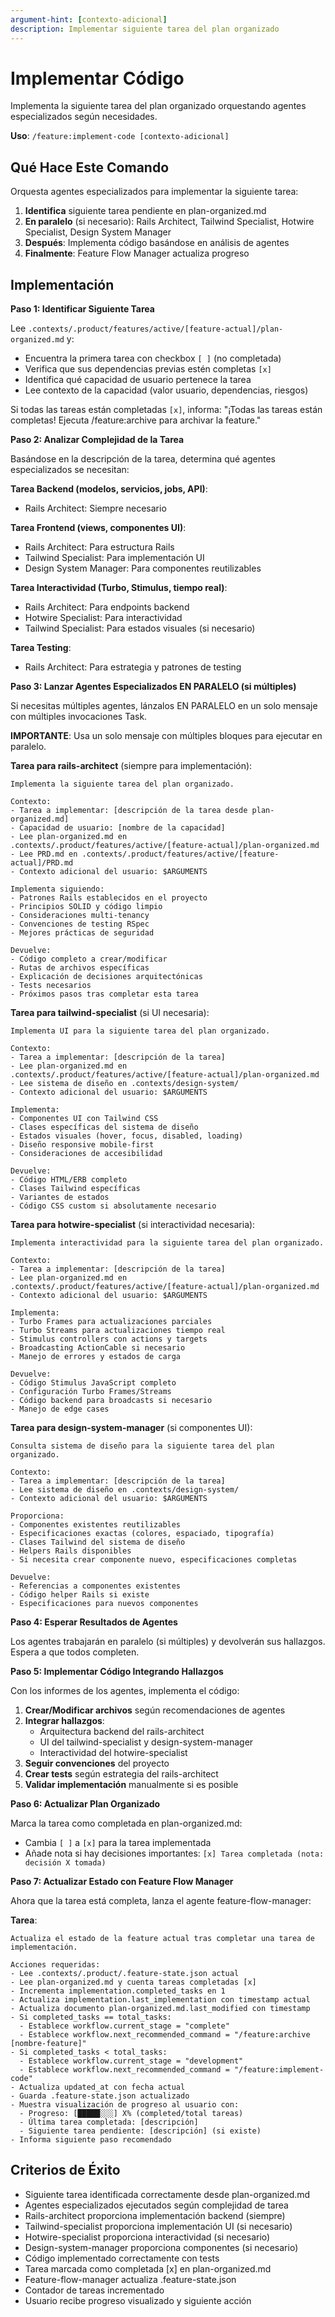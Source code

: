 ```yaml
---
argument-hint: [contexto-adicional]
description: Implementar siguiente tarea del plan organizado
---
```


# Implementar Código

Implementa la siguiente tarea del plan organizado orquestando agentes especializados según necesidades.

**Uso**: `/feature:implement-code [contexto-adicional]`

## Qué Hace Este Comando

Orquesta agentes especializados para implementar la siguiente tarea:
1. **Identifica** siguiente tarea pendiente en plan-organized.md
2. **En paralelo** (si necesario): Rails Architect, Tailwind Specialist, Hotwire Specialist, Design System Manager
3. **Después**: Implementa código basándose en análisis de agentes
4. **Finalmente**: Feature Flow Manager actualiza progreso

## Implementación

**Paso 1: Identificar Siguiente Tarea**

Lee `.contexts/.product/features/active/[feature-actual]/plan-organized.md` y:
- Encuentra la primera tarea con checkbox `[ ]` (no completada)
- Verifica que sus dependencias previas estén completas `[x]`
- Identifica qué capacidad de usuario pertenece la tarea
- Lee contexto de la capacidad (valor usuario, dependencias, riesgos)

Si todas las tareas están completadas `[x]`, informa: "¡Todas las tareas están completas! Ejecuta /feature:archive para archivar la feature."

**Paso 2: Analizar Complejidad de la Tarea**

Basándose en la descripción de la tarea, determina qué agentes especializados se necesitan:

**Tarea Backend (modelos, servicios, jobs, API)**:
- Rails Architect: Siempre necesario

**Tarea Frontend (views, componentes UI)**:
- Rails Architect: Para estructura Rails
- Tailwind Specialist: Para implementación UI
- Design System Manager: Para componentes reutilizables

**Tarea Interactividad (Turbo, Stimulus, tiempo real)**:
- Rails Architect: Para endpoints backend
- Hotwire Specialist: Para interactividad
- Tailwind Specialist: Para estados visuales (si necesario)

**Tarea Testing**:
- Rails Architect: Para estrategia y patrones de testing

**Paso 3: Lanzar Agentes Especializados EN PARALELO (si múltiples)**

Si necesitas múltiples agentes, lánzalos EN PARALELO en un solo mensaje con múltiples invocaciones Task.

**IMPORTANTE**: Usa un solo mensaje con múltiples bloques <invoke name="Task"> para ejecutar en paralelo.

**Tarea para rails-architect** (siempre para implementación):
```
Implementa la siguiente tarea del plan organizado.

Contexto:
- Tarea a implementar: [descripción de la tarea desde plan-organized.md]
- Capacidad de usuario: [nombre de la capacidad]
- Lee plan-organized.md en .contexts/.product/features/active/[feature-actual]/plan-organized.md
- Lee PRD.md en .contexts/.product/features/active/[feature-actual]/PRD.md
- Contexto adicional del usuario: $ARGUMENTS

Implementa siguiendo:
- Patrones Rails establecidos en el proyecto
- Principios SOLID y código limpio
- Consideraciones multi-tenancy
- Convenciones de testing RSpec
- Mejores prácticas de seguridad

Devuelve:
- Código completo a crear/modificar
- Rutas de archivos específicas
- Explicación de decisiones arquitectónicas
- Tests necesarios
- Próximos pasos tras completar esta tarea
```

**Tarea para tailwind-specialist** (si UI necesaria):
```
Implementa UI para la siguiente tarea del plan organizado.

Contexto:
- Tarea a implementar: [descripción de la tarea]
- Lee plan-organized.md en .contexts/.product/features/active/[feature-actual]/plan-organized.md
- Lee sistema de diseño en .contexts/design-system/
- Contexto adicional del usuario: $ARGUMENTS

Implementa:
- Componentes UI con Tailwind CSS
- Clases específicas del sistema de diseño
- Estados visuales (hover, focus, disabled, loading)
- Diseño responsive mobile-first
- Consideraciones de accesibilidad

Devuelve:
- Código HTML/ERB completo
- Clases Tailwind específicas
- Variantes de estados
- Código CSS custom si absolutamente necesario
```

**Tarea para hotwire-specialist** (si interactividad necesaria):
```
Implementa interactividad para la siguiente tarea del plan organizado.

Contexto:
- Tarea a implementar: [descripción de la tarea]
- Lee plan-organized.md en .contexts/.product/features/active/[feature-actual]/plan-organized.md
- Contexto adicional del usuario: $ARGUMENTS

Implementa:
- Turbo Frames para actualizaciones parciales
- Turbo Streams para actualizaciones tiempo real
- Stimulus controllers con actions y targets
- Broadcasting ActionCable si necesario
- Manejo de errores y estados de carga

Devuelve:
- Código Stimulus JavaScript completo
- Configuración Turbo Frames/Streams
- Código backend para broadcasts si necesario
- Manejo de edge cases
```

**Tarea para design-system-manager** (si componentes UI):
```
Consulta sistema de diseño para la siguiente tarea del plan organizado.

Contexto:
- Tarea a implementar: [descripción de la tarea]
- Lee sistema de diseño en .contexts/design-system/
- Contexto adicional del usuario: $ARGUMENTS

Proporciona:
- Componentes existentes reutilizables
- Especificaciones exactas (colores, espaciado, tipografía)
- Clases Tailwind del sistema de diseño
- Helpers Rails disponibles
- Si necesita crear componente nuevo, especificaciones completas

Devuelve:
- Referencias a componentes existentes
- Código helper Rails si existe
- Especificaciones para nuevos componentes
```

**Paso 4: Esperar Resultados de Agentes**

Los agentes trabajarán en paralelo (si múltiples) y devolverán sus hallazgos. Espera a que todos completen.

**Paso 5: Implementar Código Integrando Hallazgos**

Con los informes de los agentes, implementa el código:

1. **Crear/Modificar archivos** según recomendaciones de agentes
2. **Integrar hallazgos**:
   - Arquitectura backend del rails-architect
   - UI del tailwind-specialist y design-system-manager
   - Interactividad del hotwire-specialist
3. **Seguir convenciones** del proyecto
4. **Crear tests** según estrategia del rails-architect
5. **Validar implementación** manualmente si es posible

**Paso 6: Actualizar Plan Organizado**

Marca la tarea como completada en plan-organized.md:
- Cambia `[ ]` a `[x]` para la tarea implementada
- Añade nota si hay decisiones importantes: `[x] Tarea completada (nota: decisión X tomada)`

**Paso 7: Actualizar Estado con Feature Flow Manager**

Ahora que la tarea está completa, lanza el agente feature-flow-manager:

**Tarea**:
```
Actualiza el estado de la feature actual tras completar una tarea de implementación.

Acciones requeridas:
- Lee .contexts/.product/.feature-state.json actual
- Lee plan-organized.md y cuenta tareas completadas [x]
- Incrementa implementation.completed_tasks en 1
- Actualiza implementation.last_implementation con timestamp actual
- Actualiza documento plan-organized.md.last_modified con timestamp
- Si completed_tasks == total_tasks:
  - Establece workflow.current_stage = "complete"
  - Establece workflow.next_recommended_command = "/feature:archive [nombre-feature]"
- Si completed_tasks < total_tasks:
  - Establece workflow.current_stage = "development"
  - Establece workflow.next_recommended_command = "/feature:implement-code"
- Actualiza updated_at con fecha actual
- Guarda .feature-state.json actualizado
- Muestra visualización de progreso al usuario con:
  - Progreso: [█████░░░] X% (completed/total tareas)
  - Última tarea completada: [descripción]
  - Siguiente tarea pendiente: [descripción] (si existe)
- Informa siguiente paso recomendado
```

## Criterios de Éxito

- Siguiente tarea identificada correctamente desde plan-organized.md
- Agentes especializados ejecutados según complejidad de tarea
- Rails-architect proporciona implementación backend (siempre)
- Tailwind-specialist proporciona implementación UI (si necesario)
- Hotwire-specialist proporciona interactividad (si necesario)
- Design-system-manager proporciona componentes (si necesario)
- Código implementado correctamente con tests
- Tarea marcada como completada [x] en plan-organized.md
- Feature-flow-manager actualiza .feature-state.json
- Contador de tareas incrementado
- Usuario recibe progreso visualizado y siguiente acción
